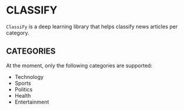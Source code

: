 # CLASSIFY

`ClassiFy` is a deep learning library that helps classify news articles per category.

## CATEGORIES

At the moment, only the following categories are supported:
- Technology
- Sports
- Politics
- Health
- Entertainment

